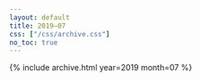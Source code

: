 ```yaml
---
layout: default
title: 2019–07
css: ["/css/archive.css"]
no_toc: true
---
```


{% include archive.html year=2019 month=07 %}
